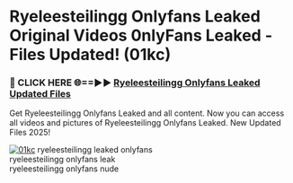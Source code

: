 # Ryeleesteilingg Onlyfans Leaked Original Videos 0nlyFans Leaked - Files Updated! (01kc)

<h3>🔴 CLICK HERE 🌐==►► <a href="https://tinyurl.com/2jnfzry5" rel="nofollow">Ryeleesteilingg Onlyfans Leaked Updated Files</a></h3>

Get Ryeleesteilingg Onlyfans Leaked and all content. Now you can access all videos and pictures of Ryeleesteilingg Onlyfans Leaked. New Updated Files 2025!

[![01kc](https://i.imgur.com/GyGTBgg.gif)](https://tinyurl.com/2jnfzry5)
ryeleesteilingg leaked onlyfans<br>
ryeleesteilingg onlyfans leak<br>
ryeleesteilingg onlyfans nude